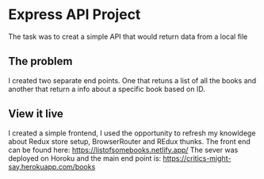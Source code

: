 # Express API Project

The task was to creat a simple API that would return data from a local file

## The problem

I created two separate end points. One that retuns a list of all the books and another that return a info about a specific book based on ID.

## View it live

I created a simple frontend, I used the opportunity to refresh my knowldege about Redux store setup, BrowserRouter and REdux thunks.
The front end can be found here: https://listofsomebooks.netlify.app/
The sever was deployed on Horoku and the main end point is: 
https://critics-might-say.herokuapp.com/books